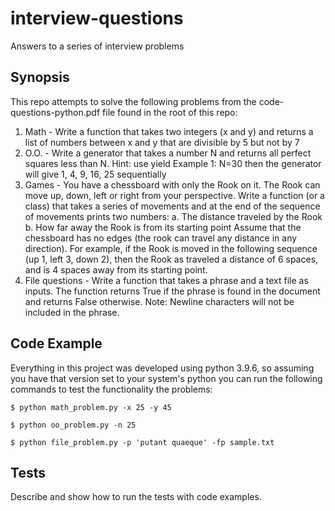 # interview-questions
Answers to a series of interview problems


## Synopsis

This repo attempts to solve the following problems from the 
code-questions-python.pdf file found in the root of this repo:

1. Math - Write a function that takes two integers (x and y) and returns a list
   of numbers between x and y that are divisible by 5 but not by 7
2. O.O. - Write a generator that takes a number N and returns all perfect 
   squares less than N. Hint: use yield
   Example 1: N=30 then the generator will give 1, 4, 9, 16, 25 sequentially
3. Games - You have a chessboard with only the Rook on it. The Rook can move 
   up, down, left or right from your perspective. Write a function (or a class)
   that takes a series of movements and at the end of the sequence of movements 
   prints two numbers:
      a. The distance traveled by the Rook
      b. How far away the Rook is from its starting point
   Assume that the chessboard has no edges (the rook can travel any distance 
   in any direction). For example, if the Rook is moved in the following 
   sequence (up 1, left 3, down 2), then the Rook as traveled a distance of 6 
   spaces, and is 4 spaces away from its starting point.
4. File questions - Write a function that takes a phrase and a text file as 
   inputs. The function returns True if the phrase is found in the document and
   returns False otherwise. Note: Newline characters will not be included in 
   the phrase.


## Code Example

Everything in this project was developed using python 3.9.6, so assuming you 
have that version set to your system's python you can run the following 
commands to test the functionality the problems:

`$ python math_problem.py -x 25 -y 45`

`$ python oo_problem.py -n 25`

`$ python file_problem.py -p 'putant quaeque' -fp sample.txt`

## Tests

Describe and show how to run the tests with code examples.

